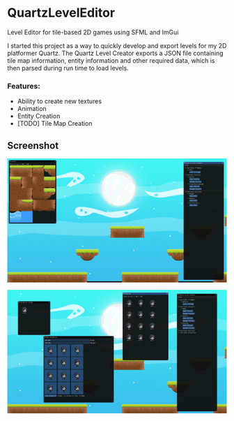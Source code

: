 # QuartzLevelEditor
Level Editor for tile-based 2D games using SFML and ImGui

I started this project as a way to quickly develop and export levels for my 2D platformer Quartz. The Quartz Level Creator exports a JSON file containing tile map information, entity information and other required data, which is then parsed during run time to load levels.

### Features:


- Ability to create new textures
- Animation
- Entity Creation
- [TODO] Tile Map Creation

## Screenshot

![sample.png](https://github.com/rishabhsinghvi/QuartzLevelEditor/blob/master/QuartzCreator/sample/sample.png)


![sample2.png](https://github.com/rishabhsinghvi/QuartzLevelEditor/blob/master/QuartzCreator/sample/sample2.png)
